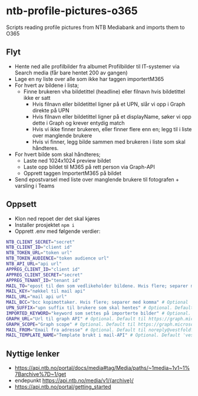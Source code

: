 # ntb-profile-pictures-o365
Scripts reading profile pictures from NTB Mediabank and imports them to O365

## Flyt
- Hente ned alle profilbilder fra albumet Profilbilder til IT-systemer via Search media (får bare hentet 200 av gangen)
- Lage en ny liste over alle som ikke har taggen importertM365
- For hvert av bildene i lista; 
    - Finne brukeren vha bildetittel (headline) eller filnavn hvis bildetittel ikke er satt
        - Hvis filnavn eller bildetittel ligner på et UPN, slår vi opp i Graph direkte på UPN
        - Hvis filnavn eller bildetittel ligner på et displayName, søker vi opp dette i Graph og krever entydig match
        - Hvis vi ikke finner brukeren, eller finner flere enn en; legg til i liste over manglende brukere
        - Hvis vi finner, legg bilde sammen med brukeren i liste som skal håndteres.
- For hvert bilde som skal håndteres; 
    - Laste ned 1024x1024 preview bildet
    - Laste opp bildet til M365 på rett person via Graph-API
    - Opprett taggen ImportertM365 på bildet
- Send epostvarsel med liste over manglende brukere til fotografen + varsling i Teams

## Oppsett
- Klon ned repoet der det skal kjøres
- Installer prosjektet `npm i`
- Opprett .env med følgende verdier:
```bash
NTB_CLIENT_SECRET="secret"
NTB_CLIENT_ID="client id"
NTB_TOKEN_URL="token url"
NTB_TOKEN_AUDIENCE="token audience url"
NTB_API_URL="api url"
APPREG_CLIENT_ID="client id"
APPREG_CLIENT_SECRET="secret"
APPREG_TENANT_ID="tenant id"
MAIL_TO="epost til den som vedlikeholder bildene. Hvis flere; separer med komma"
MAIL_KEY="nøkkel til mail api"
MAIL_URL="mail api url"
MAIL_BCC="bcc kopimottaker. Hvis flere; separer med komma" # Optional
UPN_SUFFIX="upn suffix til brukere som skal hentes" # Optional. Default til vestfoldfylke.no
IMPORTED_KEYWORD="keyword som settes på importerte bilder" # Optional. Default til importertM365
GRAPH_URL="Url til graph API" # Optional. Default til https://graph.microsoft.com
GRAPH_SCOPE="Graph scope" # Optional. Default til https://graph.microsoft.com/.default
MAIL_FROM="Email fra adresse" # Optional. Default til noreply@vestfoldfylke.no
MAIL_TEMPLATE_NAME="Template brukt i mail-API" # Optional. Default 'vestfoldfylke'
```
## Nyttige lenker
- https://api.ntb.no/portal/docs/media#tag/Media/paths/~1media~1v1~1%7Barchive%7D~1/get
- endepunkt https://api.ntb.no/media/v1/{archive}/
- https://api.ntb.no/portal/getting_started
